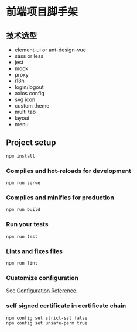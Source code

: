 # 前端项目脚手架

## 技术选型
- element-ui or ant-design-vue
- sass or less
- jest
- mock
- proxy
- i18n
- login/logout
- axios config
- svg icon
- custom theme
- multi tab
- layout 
- menu

## Project setup
```
npm install
```

### Compiles and hot-reloads for development
```
npm run serve
```

### Compiles and minifies for production
```
npm run build
```

### Run your tests
```
npm run test
```

### Lints and fixes files
```
npm run lint
```

### Customize configuration
See [Configuration Reference](https://cli.vuejs.org/config/).


### self signed certificate in certificate chain
```bash
npm config set strict-ssl false
npm config set unsafe-perm true
```
